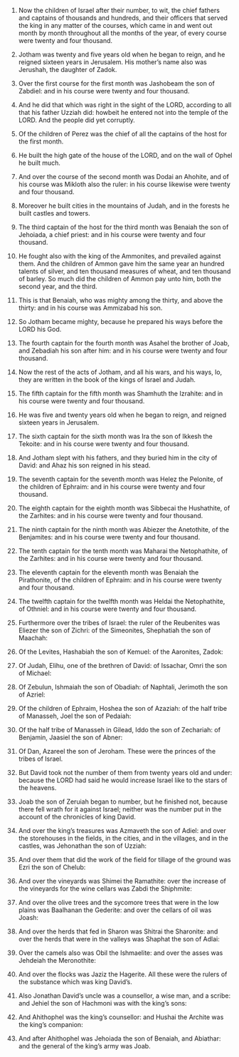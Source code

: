 1. Now the children of Israel after their number, to wit, the chief
fathers and captains of thousands and hundreds, and their officers
that served the king in any matter of the courses, which came in and
went out month by month throughout all the months of the year, of
every course were twenty and four thousand.

1. Jotham was twenty and five years old when he began to reign, and
he reigned sixteen years in Jerusalem. His mother’s name also was
Jerushah, the daughter of Zadok.

2. Over the first course for the first month was Jashobeam the son
of Zabdiel: and in his course were twenty and four thousand.

2. And he did that which was right in the sight of the LORD,
according to all that his father Uzziah did: howbeit he entered not
into the temple of the LORD. And the people did yet corruptly.

3. Of the children of Perez was the chief of all the captains of the
host for the first month.

3. He built the high gate of the house of the LORD, and on the wall
of Ophel he built much.

4. And over the course of the second month was Dodai an Ahohite, and
of his course was Mikloth also the ruler: in his course likewise were
twenty and four thousand.

4. Moreover he built cities in the mountains of Judah, and in the
forests he built castles and towers.

5. The third captain of the host for the third month was Benaiah the
son of Jehoiada, a chief priest: and in his course were twenty and
four thousand.

5. He fought also with the king of the Ammonites, and prevailed
against them. And the children of Ammon gave him the same year an
hundred talents of silver, and ten thousand measures of wheat, and ten
thousand of barley. So much did the children of Ammon pay unto him,
both the second year, and the third.

6. This is that Benaiah, who was mighty among the thirty, and above
the thirty: and in his course was Ammizabad his son.

6. So Jotham became mighty, because he prepared his ways before the
LORD his God.

7. The fourth captain for the fourth month was Asahel the brother of
Joab, and Zebadiah his son after him: and in his course were twenty
and four thousand.

7. Now the rest of the acts of Jotham, and all his wars, and his
ways, lo, they are written in the book of the kings of Israel and
Judah.

8. The fifth captain for the fifth month was Shamhuth the Izrahite:
and in his course were twenty and four thousand.

8. He was five and twenty years old when he began to reign, and
reigned sixteen years in Jerusalem.

9. The sixth captain for the sixth month was Ira the son of Ikkesh
the Tekoite: and in his course were twenty and four thousand.

9. And Jotham slept with his fathers, and they buried him in the
city of David: and Ahaz his son reigned in his stead.

10. The seventh captain for the seventh month was Helez the
Pelonite, of the children of Ephraim: and in his course were twenty
and four thousand.

11. The eighth captain for the eighth month was Sibbecai the
Hushathite, of the Zarhites: and in his course were twenty and four
thousand.

12. The ninth captain for the ninth month was Abiezer the
Anetothite, of the Benjamites: and in his course were twenty and four
thousand.

13. The tenth captain for the tenth month was Maharai the
Netophathite, of the Zarhites: and in his course were twenty and four
thousand.

14. The eleventh captain for the eleventh month was Benaiah the
Pirathonite, of the children of Ephraim: and in his course were twenty
and four thousand.

15. The twelfth captain for the twelfth month was Heldai the
Netophathite, of Othniel: and in his course were twenty and four
thousand.

16. Furthermore over the tribes of Israel: the ruler of the
Reubenites was Eliezer the son of Zichri: of the Simeonites,
Shephatiah the son of Maachah:

17. Of the Levites, Hashabiah the son
of Kemuel: of the Aaronites, Zadok:

18. Of Judah, Elihu, one of the
brethren of David: of Issachar, Omri the son of Michael:

19. Of
Zebulun, Ishmaiah the son of Obadiah: of Naphtali, Jerimoth the son of
Azriel:

20. Of the children of Ephraim, Hoshea the son of Azaziah:
of the half tribe of Manasseh, Joel the son of Pedaiah:

21. Of the
half tribe of Manasseh in Gilead, Iddo the son of Zechariah: of
Benjamin, Jaasiel the son of Abner:

22. Of Dan, Azareel the son of
Jeroham. These were the princes of the tribes of Israel.

23. But David took not the number of them from twenty years old and
under: because the LORD had said he would increase Israel like to the
stars of the heavens.

24. Joab the son of Zeruiah began to number, but he finished not,
because there fell wrath for it against Israel; neither was the number
put in the account of the chronicles of king David.

25. And over the king’s treasures was Azmaveth the son of Adiel: and
over the storehouses in the fields, in the cities, and in the
villages, and in the castles, was Jehonathan the son of Uzziah:

26. And over them that did the work of the field for tillage of the ground
was Ezri the son of Chelub:

27. And over the vineyards was Shimei
the Ramathite: over the increase of the vineyards for the wine cellars
was Zabdi the Shiphmite:

28. And over the olive trees and the
sycomore trees that were in the low plains was Baalhanan the Gederite:
and over the cellars of oil was Joash:

29. And over the herds that
fed in Sharon was Shitrai the Sharonite: and over the herds that were
in the valleys was Shaphat the son of Adlai:

30. Over the camels
also was Obil the Ishmaelite: and over the asses was Jehdeiah the
Meronothite:

31. And over the flocks was Jaziz the Hagerite. All
these were the rulers of the substance which was king David’s.

32. Also Jonathan David’s uncle was a counsellor, a wise man, and a
scribe: and Jehiel the son of Hachmoni was with the king’s sons:

33. And Ahithophel was the king’s counsellor: and Hushai the Archite was
the king’s companion:

34. And after Ahithophel was Jehoiada the son
of Benaiah, and Abiathar: and the general of the king’s army was Joab.